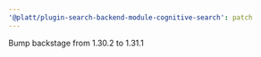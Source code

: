 ```yaml
---
'@platt/plugin-search-backend-module-cognitive-search': patch
---
```


Bump backstage from 1.30.2 to 1.31.1
